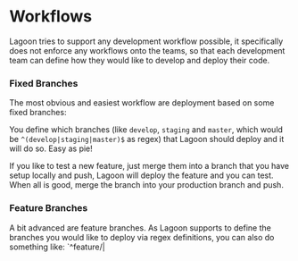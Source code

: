 # Workflows

Lagoon tries to support any development workflow possible, it specifically does not enforce any workflows onto the teams, so that each development team can define how they would like to develop and deploy their code.

### Fixed Branches

The most obvious and easiest workflow are deployment based on some fixed branches:

You define which branches (like `develop`, `staging` and `master`, which would be `^(develop|staging|master)$` as regex) that Lagoon should deploy and it will do so. Easy as pie!

If you like to test a new feature, just merge them into a branch that you have setup locally and push, Lagoon will deploy the feature and you can test. When all is good, merge the branch into your production branch and push.


### Feature Branches

A bit advanced are feature branches. As Lagoon supports to define the branches you would like to deploy via regex definitions, you can also do something like: `^feature/|
